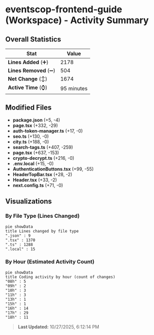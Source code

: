 # eventscop-frontend-guide (Workspace) - Activity Summary 

## Overall Statistics

| Stat                   | Value                                                             |
| ---------------------- | ----------------------------------------------------------------- |
| **Lines Added** (➕)   | 2178                                          |
| **Lines Removed** (➖) | 504                                        |
| **Net Change** (↕)    | 1674                |
| **Active Time** (⌚)   | 95 minutes |


## Modified Files
- **package.json** (+5, -4)
- **page.tsx** (+332, -29)
- **auth-token-manager.ts** (+17, -0)
- **seo.ts** (+130, -0)
- **city.ts** (+188, -0)
- **search-tags.ts** (+407, -259)
- **page.tsx** (+637, -153)
- **crypto-decrypt.ts** (+216, -0)
- **.env.local** (+15, -0)
- **AuthenticationButtons.tsx** (+99, -55)
- **HeaderTopBar.tsx** (+28, -2)
- **Header.tsx** (+33, -2)
- **next.config.ts** (+71, -0)

## Visualizations

### By File Type (Lines Changed)

```mermaid
pie showData
title Lines changed by file type
".json" : 9
".tsx" : 1370
".ts" : 1288
".local" : 15
```

### By Hour (Estimated Activity Count)

```mermaid
pie showData
title Coding activity by hour (count of changes)
"08h" : 5
"09h" : 2
"10h" : 3
"11h" : 3
"13h" : 1
"15h" : 1
"16h" : 14
"17h" : 29
"18h" : 11
```


> **Last Updated:** 10/27/2025, 6:12:14 PM
